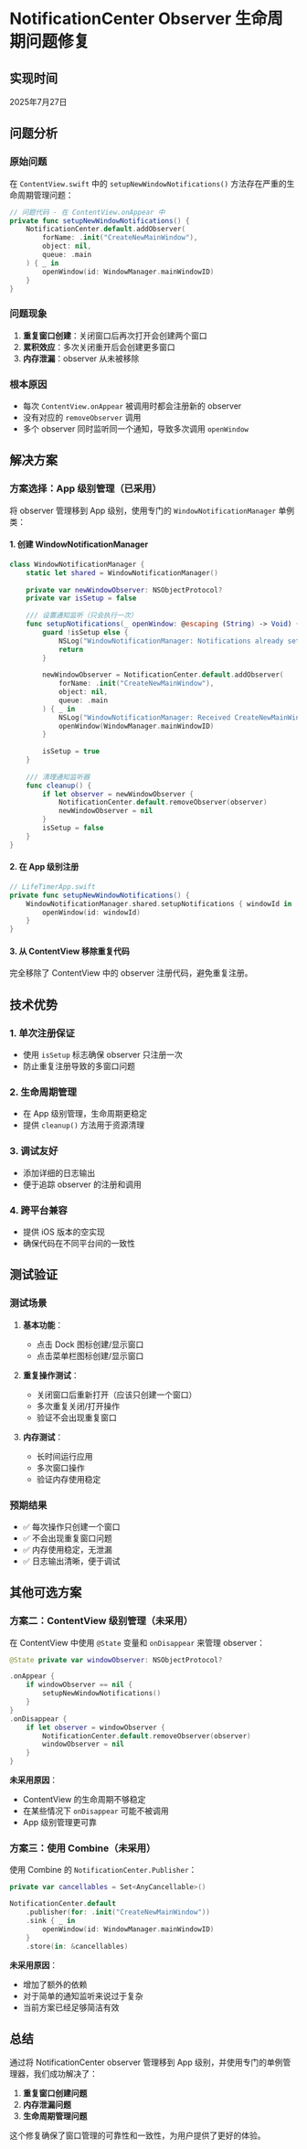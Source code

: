 # NotificationCenter Observer 生命周期问题修复

## 实现时间
2025年7月27日

## 问题分析

### 原始问题
在 `ContentView.swift` 中的 `setupNewWindowNotifications()` 方法存在严重的生命周期管理问题：

```swift
// 问题代码 - 在 ContentView.onAppear 中
private func setupNewWindowNotifications() {
    NotificationCenter.default.addObserver(
        forName: .init("CreateNewMainWindow"),
        object: nil,
        queue: .main
    ) { _ in
        openWindow(id: WindowManager.mainWindowID)
    }
}
```

### 问题现象
1. **重复窗口创建**：关闭窗口后再次打开会创建两个窗口
2. **累积效应**：多次关闭重开后会创建更多窗口
3. **内存泄漏**：observer 从未被移除

### 根本原因
- 每次 `ContentView.onAppear` 被调用时都会注册新的 observer
- 没有对应的 `removeObserver` 调用
- 多个 observer 同时监听同一个通知，导致多次调用 `openWindow`

## 解决方案

### 方案选择：App 级别管理（已采用）

将 observer 管理移到 App 级别，使用专门的 `WindowNotificationManager` 单例类：

#### 1. 创建 WindowNotificationManager

```swift
class WindowNotificationManager {
    static let shared = WindowNotificationManager()
    
    private var newWindowObserver: NSObjectProtocol?
    private var isSetup = false
    
    /// 设置通知监听（只会执行一次）
    func setupNotifications(_ openWindow: @escaping (String) -> Void) {
        guard !isSetup else {
            NSLog("WindowNotificationManager: Notifications already setup, skipping")
            return
        }
        
        newWindowObserver = NotificationCenter.default.addObserver(
            forName: .init("CreateNewMainWindow"),
            object: nil,
            queue: .main
        ) { _ in
            NSLog("WindowNotificationManager: Received CreateNewMainWindow notification")
            openWindow(WindowManager.mainWindowID)
        }
        
        isSetup = true
    }
    
    /// 清理通知监听器
    func cleanup() {
        if let observer = newWindowObserver {
            NotificationCenter.default.removeObserver(observer)
            newWindowObserver = nil
        }
        isSetup = false
    }
}
```

#### 2. 在 App 级别注册

```swift
// LifeTimerApp.swift
private func setupNewWindowNotifications() {
    WindowNotificationManager.shared.setupNotifications { windowId in
        openWindow(id: windowId)
    }
}
```

#### 3. 从 ContentView 移除重复代码

完全移除了 ContentView 中的 observer 注册代码，避免重复注册。

## 技术优势

### 1. 单次注册保证
- 使用 `isSetup` 标志确保 observer 只注册一次
- 防止重复注册导致的多窗口问题

### 2. 生命周期管理
- 在 App 级别管理，生命周期更稳定
- 提供 `cleanup()` 方法用于资源清理

### 3. 调试友好
- 添加详细的日志输出
- 便于追踪 observer 的注册和调用

### 4. 跨平台兼容
- 提供 iOS 版本的空实现
- 确保代码在不同平台间的一致性

## 测试验证

### 测试场景
1. **基本功能**：
   - 点击 Dock 图标创建/显示窗口
   - 点击菜单栏图标创建/显示窗口

2. **重复操作测试**：
   - 关闭窗口后重新打开（应该只创建一个窗口）
   - 多次重复关闭/打开操作
   - 验证不会出现重复窗口

3. **内存测试**：
   - 长时间运行应用
   - 多次窗口操作
   - 验证内存使用稳定

### 预期结果
- ✅ 每次操作只创建一个窗口
- ✅ 不会出现重复窗口问题
- ✅ 内存使用稳定，无泄漏
- ✅ 日志输出清晰，便于调试

## 其他可选方案

### 方案二：ContentView 级别管理（未采用）
在 ContentView 中使用 `@State` 变量和 `onDisappear` 来管理 observer：

```swift
@State private var windowObserver: NSObjectProtocol?

.onAppear {
    if windowObserver == nil {
        setupNewWindowNotifications()
    }
}
.onDisappear {
    if let observer = windowObserver {
        NotificationCenter.default.removeObserver(observer)
        windowObserver = nil
    }
}
```

**未采用原因**：
- ContentView 的生命周期不够稳定
- 在某些情况下 `onDisappear` 可能不被调用
- App 级别管理更可靠

### 方案三：使用 Combine（未采用）
使用 Combine 的 `NotificationCenter.Publisher`：

```swift
private var cancellables = Set<AnyCancellable>()

NotificationCenter.default
    .publisher(for: .init("CreateNewMainWindow"))
    .sink { _ in
        openWindow(id: WindowManager.mainWindowID)
    }
    .store(in: &cancellables)
```

**未采用原因**：
- 增加了额外的依赖
- 对于简单的通知监听来说过于复杂
- 当前方案已经足够简洁有效

## 总结

通过将 NotificationCenter observer 管理移到 App 级别，并使用专门的单例管理器，我们成功解决了：

1. **重复窗口创建问题**
2. **内存泄漏问题**
3. **生命周期管理问题**

这个修复确保了窗口管理的可靠性和一致性，为用户提供了更好的体验。
